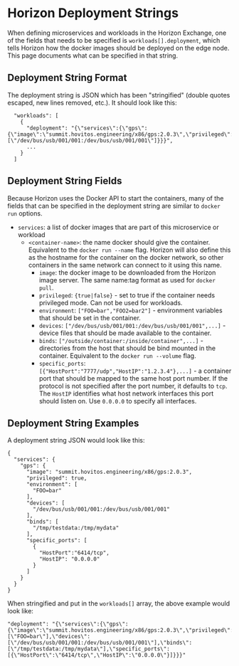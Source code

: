 # Horizon Deployment Strings

When defining microservices and workloads in the Horizon Exchange, one of the fields that needs to be specified is `workloads[].deployment`, which tells Horizon how the docker images should be deployed on the edge node. This page documents what can be specified in that string.

## Deployment String Format

The deployment string is JSON which has been "stringified" (double quotes escaped, new lines removed, etc.). It should look like this:

```
  "workloads": [
    {
      "deployment": "{\"services\":{\"gps\":{\"image\":\"summit.hovitos.engineering/x86/gps:2.0.3\",\"privileged\":true,\"devices\":[\"/dev/bus/usb/001/001:/dev/bus/usb/001/001\"]}}}",
      ...
    }
  ]
```

## Deployment String Fields

Because Horizon uses the Docker API to start the containers, many of the fields that can be specified in the deployment string are similar to `docker run` options.

- `services`: a list of docker images that are part of this microservice or workload
  - `<container-name>`: the name docker should give the container. Equivalent to the `docker run --name` flag. Horizon will also define this as the hostname for the container on the docker network, so other containers in the same network can connect to it using this name.
    - `image`: the docker image to be downloaded from the Horizon image server. The same name:tag format as used for `docker pull`.
    - `privileged`: `{true|false}` - set to true if the container needs privileged mode. Can not be used for workloads.
    - `environment`: `["FOO=bar","FOO2=bar2"]` - environment variables that should be set in the container.
    - `devices`: `["/dev/bus/usb/001/001:/dev/bus/usb/001/001",...]` - device files that should be made available to the container.
    - `binds`: `["/outside/container:/inside/container",...]` - directories from the host that should be bind mounted in the container. Equivalent to the `docker run --volume` flag.
    - `specific_ports`: `[{"HostPort":"7777/udp","HostIP":"1.2.3.4"},...]` - a container port that should be mapped to the same host port number. If the protocol is not specified after the port number, it defaults to `tcp`. The `HostIP` identifies what host network interfaces this port should listen on. Use `0.0.0.0` to specify all interfaces.

## Deployment String Examples

A deployment string JSON would look like this:

```
{
  "services": {
    "gps": {
      "image": "summit.hovitos.engineering/x86/gps:2.0.3",
      "privileged": true,
      "environment": [
        "FOO=bar"
      ],
      "devices": [
        "/dev/bus/usb/001/001:/dev/bus/usb/001/001"
      ],
      "binds": [
        "/tmp/testdata:/tmp/mydata"
      ],
      "specific_ports": [
        {
          "HostPort":"6414/tcp",
          "HostIP": "0.0.0.0"
        }
      ]
    }
  }
}
```

When stringified and put in the `workloads[]` array, the above example would look like:

```
"deployment": "{\"services\":{\"gps\":{\"image\":\"summit.hovitos.engineering/x86/gps:2.0.3\",\"privileged\":true,\"environment\":[\"FOO=bar\"],\"devices\":[\"/dev/bus/usb/001/001:/dev/bus/usb/001/001\"],\"binds\":[\"/tmp/testdata:/tmp/mydata\"],\"specific_ports\":[{\"HostPort\":\"6414/tcp\",\"HostIP\":\"0.0.0.0\"}]}}}"
```
